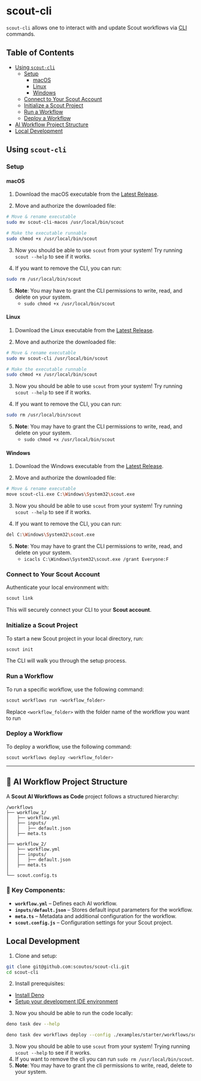 # scout-cli

`scout-cli` allows one to interact with and update Scout workflows via
[CLI](https://en.wikipedia.org/wiki/Command-line_interface) commands.

## Table of Contents

- [Using `scout-cli`](#using-scout-cli)
  - [Setup](#setup)
    - [macOS](#macos)
    - [Linux](#linux)
    - [Windows](#windows)
  - [Connect to Your Scout Account](#connect-to-your-scout-account)
  - [Initialize a Scout Project](#initialize-a-scout-project)
  - [Run a Workflow](#run-a-workflow)
  - [Deploy a Workflow](#deploy-a-workflow)
- [AI Workflow Project Structure](#ai-workflow-project-structure)
- [Local Development](#local-development)

## Using `scout-cli`

### Setup

#### macOS

1. Download the macOS executable from the [Latest Release](https://github.com/scoutos/scout-cli/releases/tag/latest/scout-cli-macos).

2. Move and authorize the downloaded file:

```sh
# Move & rename executable
sudo mv scout-cli-macos /usr/local/bin/scout

# Make the executable runnable
sudo chmod +x /usr/local/bin/scout
```

3. Now you should be able to use `scout` from your system! Try running `scout --help` to see if it works.

4. If you want to remove the CLI, you can run:

```sh
sudo rm /usr/local/bin/scout
```

5. **Note**: You may have to grant the CLI permissions to write, read, and delete on your system.
   - `sudo chmod +x /usr/local/bin/scout`

#### Linux

1. Download the Linux executable from the [Latest Release](https://github.com/scoutos/scout-cli/releases/tag/latest/scout-cli-linux).

2. Move and authorize the downloaded file:

```sh
# Move & rename executable
sudo mv scout-cli /usr/local/bin/scout

# Make the executable runnable
sudo chmod +x /usr/local/bin/scout
```

3. Now you should be able to use `scout` from your system! Try running `scout --help` to see if it works.

4. If you want to remove the CLI, you can run:

```sh
sudo rm /usr/local/bin/scout
```

5. **Note**: You may have to grant the CLI permissions to write, read, and delete on your system.
   - `sudo chmod +x /usr/local/bin/scout`

#### Windows

1. Download the Windows executable from the [Latest Release](https://github.com/scoutos/scout-cli/releases/tag/latest/scout-cli-windows.exe).

2. Move and authorize the downloaded file:

```sh
# Move & rename executable
move scout-cli.exe C:\Windows\System32\scout.exe
```

3. Now you should be able to use `scout` from your system! Try running `scout --help` to see if it works.

4. If you want to remove the CLI, you can run:

```sh
del C:\Windows\System32\scout.exe
```

5. **Note**: You may have to grant the CLI permissions to write, read, and delete on your system.
   - `icacls C:\Windows\System32\scout.exe /grant Everyone:F`

### Connect to Your Scout Account

Authenticate your local environment with:

```sh
scout link
```

This will securely connect your CLI to your **Scout account**.

### Initialize a Scout Project

To start a new Scout project in your local directory, run:

```sh
scout init
```

The CLI will walk you through the setup process.

### Run a Workflow

To run a specific workflow, use the following command:

```sh
scout workflows run <workflow_folder>
```

Replace `<workflow_folder>` with the folder name of the workflow you want to run



### Deploy a Workflow

To deploy a workflow, use the following command:

```sh
scout workflows deploy <workflow_folder>
```

---

## 📁 AI Workflow Project Structure

A **Scout AI Workflows as Code** project follows a structured hierarchy:

```
/workflows
├── workflow_1/
│   ├── workflow.yml
│   ├── inputs/
│   │   ├── default.json
│   ├── meta.ts
│
├── workflow_2/
│   ├── workflow.yml
│   ├── inputs/
│   │   ├── default.json
│   ├── meta.ts
│
└── scout.config.ts
```

### **🔹 Key Components:**

- **`workflow.yml`** – Defines each AI workflow.
- **`inputs/default.json`** – Stores default input parameters for the workflow.
- **`meta.ts`** – Metadata and additional configuration for the workflow.
- **`scout.config.js`** – Configuration settings for your Scout project.

## Local Development

1. Clone and setup:

```bash
git clone git@github.com:scoutos/scout-cli.git
cd scout-cli
```

2. Install prerequisites:

- [Install Deno](https://docs.deno.com/runtime/getting_started/installation/)
- [Setup your development IDE environment](https://docs.deno.com/runtime/getting_started/setup_your_environment/)

3. Now you should be able to run the code locally:

```bash
deno task dev --help
```

```bash
deno task dev workflows deploy --config ./examples/starter/workflows/source_mapping.yml
```

3. Now you should be able to use `scout` from your system! Trying running `scout --help` to see if it works.
4. If you want to remove the cli you can run `sudo rm /usr/local/bin/scout`.
5. **Note**: You may have to grant the cli permissions to write, read, delete to your system.
